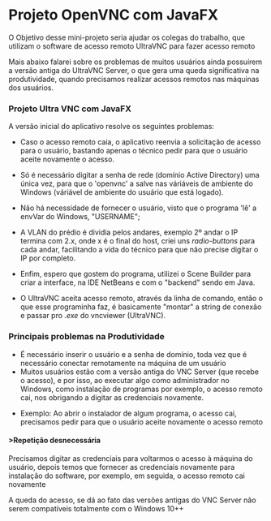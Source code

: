 # Projeto OpenVNC com JavaFX

<!-- Objetivo Inicial -->
<p>O Objetivo desse mini-projeto seria ajudar os colegas do trabalho, que utilizam o software de acesso remoto UltraVNC para fazer acesso remoto</p>

<p>Mais abaixo falarei sobre os problemas de muitos usuários ainda possuírem a versão antiga do UltraVNC Server, o que gera uma queda significativa na produtividade, quando precisamos realizar acessos remotos nas máquinas dos usuários.</p>

### Projeto Ultra VNC com JavaFX
A versão inicial do aplicativo resolve os seguintes problemas: 
- Caso o acesso remoto caia, o aplicativo reenvia a solicitação de acesso para o usuário, bastando apenas o técnico pedir para que o usuário aceite novamente o acesso.

- Só é necessário digitar a senha de rede (domínio Active Directory) uma única vez, para que o 'openvnc' a salve nas váriáveis de ambiente do Windows (váriável de ambiente do usuário que está logado).

- Não há necessidade de fornecer o usuário, visto que o programa 'lê' a envVar do Windows, "USERNAME";

- A VLAN do prédio é dividia pelos andares, exemplo 2º andar o IP termina com 2.x, onde x é o final do host, criei uns *radio-buttons* para cada andar, facilitando a vida do técnico para que não precise digitar o IP por completo.

- Enfim, espero que gostem do programa, utilizei o Scene Builder para criar a interface, na IDE NetBeans e com o "backend" sendo em Java.

- O UltraVNC aceita acesso remoto, através da linha de comando, então o que esse programinha faz, é basicamente "montar" a string de conexão e passar pro *.exe*  do vncviewer (UltraVNC).



### Principais problemas na Produtividade
- É necessário inserir o usuário e a senha de domínio, toda vez que é necessário conectar remotamente na máquina de um usuário
- Muitos usuários estão com a versão antiga do VNC Server (que recebe o acesso), e por isso, ao executar algo como administrador no Windows, como instalação de programas por exemplo, o acesso remoto cai, nos obrigando a digitar as credenciais novamente.

* Exemplo: Ao abrir o instalador de algum programa, o acesso cai, precisamos pedir para que o usuário aceite novamente o acesso remoto

#### >Repetição desnecessária
<p>Precisamos digitar as credenciais para voltarmos o acesso à máquina do usuário, depois temos que fornecer as credenciais novamente para instalação do software, por exemplo, em seguida, o acesso remoto cai novamente</p>

<p>A queda do acesso, se dá ao fato das versões antigas do VNC Server não serem compatíveis totalmente com o Windows 10++</p>

